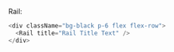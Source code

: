 Rail:

```js
<div className="bg-black p-6 flex flex-row">
  <Rail title="Rail Title Text" />
</div>
```